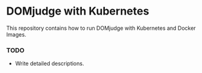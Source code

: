 # DOMjudge with Kubernetes

This repository contains how to run DOMjudge with Kubernetes and Docker Images.


### TODO

- Write detailed descriptions.

